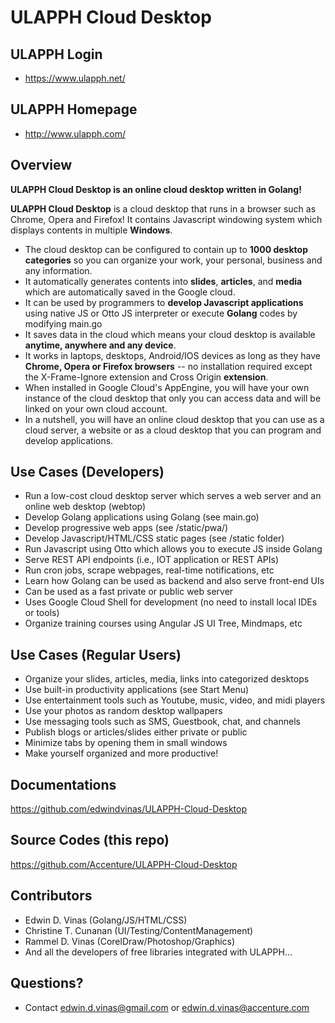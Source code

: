 ULAPPH Cloud Desktop
====================

ULAPPH Login
----------------
* https://www.ulapph.net/

ULAPPH Homepage
----------------
* http://www.ulapph.com/

Overview
--------------
**ULAPPH Cloud Desktop is an online cloud desktop written in Golang!**

**ULAPPH Cloud Desktop** is a cloud desktop that runs in a browser such as Chrome, Opera and Firefox! It contains Javascript windowing system which displays contents in multiple **Windows**. 

- The cloud desktop can be configured to contain up to **1000 desktop categories** so you can organize your work, your personal, business and any information. 
- It automatically generates contents into **slides**, **articles**, and **media** which are automatically saved in the Google cloud.
- It can be used by programmers to **develop Javascript applications** using native JS or Otto JS interpreter or execute **Golang** codes by modifying main.go
- It saves data in the cloud which means your cloud desktop is available **anytime, anywhere and any device**. 
- It works in laptops, desktops, Android/IOS devices as long as they have **Chrome, Opera or Firefox browsers** -- no installation required except the X-Frame-Ignore extension and Cross Origin **extension**. 
- When installed in Google Cloud's AppEngine, you will have your own instance of the cloud desktop that only you can access data and will be linked on your own cloud account. 
- In a nutshell, you will have an online cloud desktop that you can use as a cloud server, a website or as a cloud desktop that you can program and develop applications.

Use Cases (Developers)
---------
- Run a low-cost cloud desktop server which serves a web server and an online web desktop (webtop)
- Develop Golang applications using Golang (see main.go)
- Develop progressive web apps (see /static/pwa/)
- Develop Javascript/HTML/CSS static pages (see /static folder)
- Run Javascript using Otto which allows you to execute JS inside Golang
- Serve REST API endpoints (i.e., IOT application or REST APIs)
- Run cron jobs, scrape webpages, real-time notifications, etc
- Learn how Golang can be used as backend and also serve front-end UIs
- Can be used as a fast private or public web server
- Uses Google Cloud Shell for development (no need to install local IDEs or tools)
- Organize training courses using Angular JS UI Tree, Mindmaps, etc

Use Cases (Regular Users)
---------
- Organize your slides, articles, media, links into categorized desktops
- Use built-in productivity applications (see Start Menu)
- Use entertainment tools such as Youtube, music, video, and midi players
- Use your photos as random desktop wallpapers
- Use messaging tools such as SMS, Guestbook, chat, and channels
- Publish blogs or articles/slides either private or public
- Minimize tabs by opening them in small windows
- Make yourself organized and more productive!

Documentations
----------------
https://github.com/edwindvinas/ULAPPH-Cloud-Desktop

Source Codes (this repo)
----------------
https://github.com/Accenture/ULAPPH-Cloud-Desktop

Contributors
----------------
- Edwin D. Vinas (Golang/JS/HTML/CSS)
- Christine T. Cunanan (UI/Testing/ContentManagement)
- Rammel D. Vinas (CorelDraw/Photoshop/Graphics)
- And all the developers of free libraries integrated with ULAPPH...

Questions?
------------------------------
- Contact edwin.d.vinas@gmail.com or edwin.d.vinas@accenture.com

